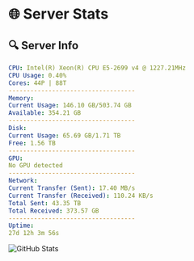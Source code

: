 # 🌐 Server Stats
## 🔍 Server Info
```yaml
CPU: Intel(R) Xeon(R) CPU E5-2699 v4 @ 1227.21MHz
CPU Usage: 0.40%
Cores: 44P | 88T
-----------------------------------
Memory:
Current Usage: 146.10 GB/503.74 GB
Available: 354.21 GB
-----------------------------------
Disk:
Current Usage: 65.69 GB/1.71 TB
Free: 1.56 TB
-----------------------------------
GPU:
No GPU detected
-----------------------------------
Network:
Current Transfer (Sent): 17.40 MB/s
Current Transfer (Received): 110.24 KB/s
Total Sent: 43.35 TB
Total Received: 373.57 GB
-----------------------------------
Uptime:
27d 12h 3m 56s
```
![GitHub Stats](https://img.shields.io/badge/Updated-2025-04-04_09:26:45-blue)